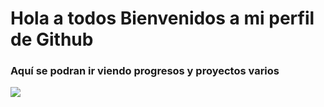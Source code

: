 # Hola a todos Bienvenidos a mi perfil de Github

### Aquí se podran ir viendo progresos y proyectos varios 

![]([https://www.wallpaperflare.com/technology-programming-coding-python-wallpaper-cuglq/download/2561x1440](https://db0dce98.delivery.rocketcdn.me/en/files/2024/06/Python-Variables.jpg))

